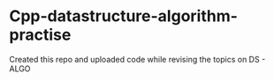 # Cpp-datastructure-algorithm-practise
Created this repo and uploaded code while revising the topics on DS - ALGO
